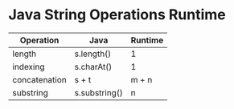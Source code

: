 # Java String Operations Runtime  
  
  Operation | Java | Runtime  
  -- | -- | --  
  length | s.length() | 1  
  indexing | s.charAt() | 1  
  concatenation | s + t | m + n  
  substring | s.substring() | n  
  
